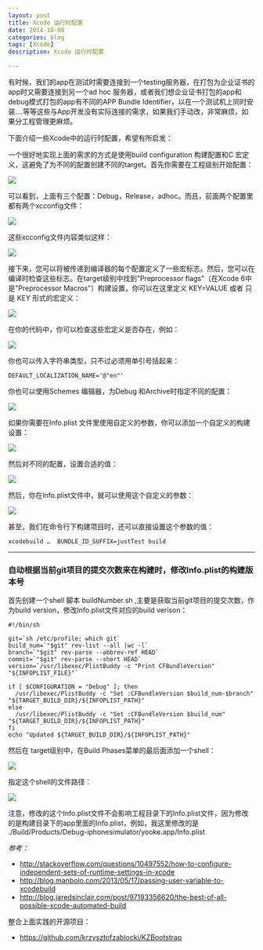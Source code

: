 ```yaml
---
layout: post
title: Xcode 运行时配置
date: 2014-10-06
categories: blog
tags: [Xcode]
description: Xcode 运行时配置

---
```


有时候，我们的app在测试时需要连接到一个testing服务器，在打包为企业证书的app时又需要连接到另一个ad hoc 服务器，或者我们想企业证书打包的app和debug模式打包的app有不同的APP Bundle Identifier，以在一个测试机上同时安装....等等这些与App开发没有实际连接的需求，如果我们手动改，非常麻烦，如果分工程管理更麻烦。

下面介绍一些Xcode中的运行时配置，希望有所启发：

一个很好地实现上面的需求的方式是使用build configuration 构建配置和C 宏定义，这避免了为不同的配置创建不同的target。首先你需要在工程级别开始配置：

![][1]

可以看到，上面有三个配置：Debug，Release，adhoc。而且，前面两个配置里都有两个xcconfig文件：

![][2]

这些xcconfig文件内容类似这样：

![][3]

接下来，您可以将被传递到编译器的每个配置定义了一些宏标志。然后，您可以在编译时检查这些标志。在target级别中找到"Preprocessor flags"（在Xcode 6中是"Preprocessor Macros"）构建设置，你可以在这里定义 KEY=VALUE 或者 只是 KEY 形式的宏定义：

![][4]

在你的代码中，你可以检查这些宏定义是否存在，例如：

![][5]

你也可以传入字符串类型，只不过必须用单引号括起来：

    DEFAULT_LOCALIZATION_NAME='@"en"'
    

你也可以使用Schemes 编辑器，为Debug 和Archive时指定不同的配置：

![][6]

如果你需要在Info.plist 文件里使用自定义的参数，你可以添加一个自定义的构建设置：

![][7]

然后对不同的配置，设置合适的值：

![][8]

然后，你在Info.plist文件中，就可以使用这个自定义的参数：

![][9]

甚至，我们在命令行下构建项目时，还可以直接设置这个参数的值：

    xcodebuild …  BUNDLE_ID_SUFFIX=justTest build
    

* * *

### 自动根据当前git项目的提交次数来在构建时，修改Info.plist的构建版本号

首先创建一个shell 脚本 buildNumber.sh ,主要是获取当前git项目的提交次数，作为build version，修改Info.plist文件对应的build verison：

    #!/bin/sh
    
    git=`sh /etc/profile; which git`
    build_num=`"$git" rev-list --all |wc -l`
    branch=`"$git" rev-parse --abbrev-ref HEAD`
    commit=`"$git" rev-parse --short HEAD`
    version=`/usr/libexec/PlistBuddy -c "Print CFBundleVersion" "${INFOPLIST_FILE}"`
    
    if [ $CONFIGURATION = "Debug" ]; then
      /usr/libexec/PlistBuddy -c "Set :CFBundleVersion $build_num-$branch" "${TARGET_BUILD_DIR}/${INFOPLIST_PATH}"
    else
      /usr/libexec/PlistBuddy -c "Set :CFBundleVersion $build_num" "${TARGET_BUILD_DIR}/${INFOPLIST_PATH}"
    fi
    echo "Updated ${TARGET_BUILD_DIR}/${INFOPLIST_PATH}"
    

然后在 target级别中，在Build Phases菜单的最后面添加一个shell：

![][10]

指定这个shell的文件路径：

![][11]

注意，修改的这个Info.plist文件不会影响工程目录下的Info.plist文件，因为修改的是构建目录下的app里面的Info.plist，例如，我这里修改的是 ./Build/Products/Debug-iphonesimulator/yooke.app/Info.plist

*参考：*

*   <http://stackoverflow.com/questions/10497552/how-to-configure-independent-sets-of-runtime-settings-in-xcode>
*   <http://blog.manbolo.com/2013/05/17/passing-user-variable-to-xcodebuild>
*   <http://blog.jaredsinclair.com/post/97193356620/the-best-of-all-possible-xcode-automated-build>

整合上面实践的开源项目：

*   <https://github.com/krzysztofzablocki/KZBootstrap>

 [1]: /assets/images/2014/10-06-1.png
 [2]: /assets/images/2014/10-06-2.png
 [3]: /assets/images/2014/10-06-3.png
 [4]: /assets/images/2014/10-06-4.png
 [5]: /assets/images/2014/10-06-5.png
 [6]: /assets/images/2014/10-06-6.png
 [7]: /assets/images/2014/10-06-7.png
 [8]: /assets/images/2014/10-06-8.png
 [9]: /assets/images/2014/10-06-9.png
 [10]: /assets/images/2014/10-06-10.png
 [11]: /assets/images/2014/10-06-11.png